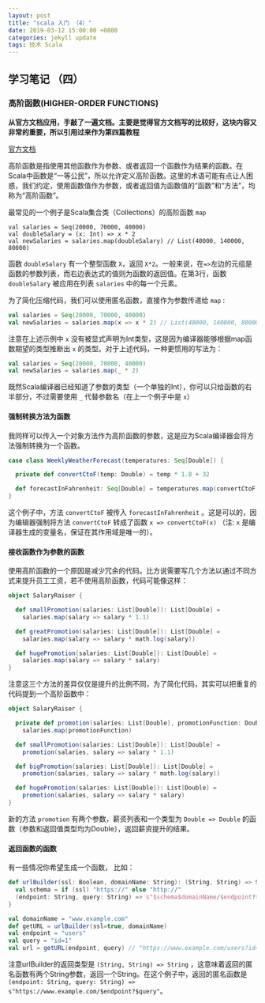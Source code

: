 ```yaml
---
layout: post
title: "scala 入门 （4）"
date: 2019-03-12 15:00:00 +0800
categories: jekyll update
tags: 技术 Scala
---
```


## 学习笔记 （四）

### 高阶函数(HIGHER-ORDER FUNCTIONS)

**从官方文档应用，手敲了一遍文档。主要是觉得官方文档写的比较好，这块内容又非常的重要，所以引用过来作为第四篇教程**

[官方文档](https://docs.scala-lang.org/zh-cn/tour/higher-order-functions.html)

高阶函数是指使用其他函数作为参数、或者返回一个函数作为结果的函数。在Scala中函数是“一等公民”，所以允许定义高阶函数。这里的术语可能有点让人困惑，我们约定，使用函数值作为参数，或者返回值为函数值的“函数”和“方法”，均称为“高阶函数”。

最常见的一个例子是Scala集合类（Collections）的高阶函数 `map`

```
val salaries = Seq(20000, 70000, 40000)
val doubleSalary = (x: Int) => x * 2
val newSalaries = salaries.map(doubleSalary) // List(40000, 140000, 80000)
```

函数 `doubleSalary` 有一个整型函数 `X`，返回 `X*2`。一般来说，在`=>`左边的元组是函数的参数列表，而右边表达式的值则为函数的返回值。在第3行，函数 `doubleSalary` 被应用在列表 `salaries` 中的每一个元素。

为了简化压缩代码，我们可以使用匿名函数，直接作为参数传递给 `map` :

```scala
val salaries = Seq(20000, 70000, 40000)
val newSalaries = salaries.map(x => x * 2) // List(40000, 140000, 80000)
```

注意在上述示例中 `x` 没有被显式声明为Int类型，这是因为编译器能够根据map函数期望的类型推断出 `x` 的类型。对于上述代码，一种更惯用的写法为：

```scala
val salaries = Seq(20000, 70000, 40000)
val newSalaries = salaries.map(_ * 2)
```

既然Scala编译器已经知道了参数的类型（一个单独的Int），你可以只给函数的右半部分，不过需要使用 `_` 代替参数名（在上一个例子中是 `x`）

#### 强制转换方法为函数

我同样可以传入一个对象方法作为高阶函数的参数，这是应为Scala编译器会将方法强制转换为一个函数。

```scala
case class WeeklyWeatherForecast(temperatures: Seq[Double]) {

  private def convertCtoF(temp: Double) = temp * 1.8 + 32

  def forecastInFahrenheit: Seq[Double] = temperatures.map(convertCtoF) // <-- passing the method convertCtoF
}
```

这个例子中，方法 `convertCtoF` 被传入 `forecastInFahrenheit` 。这是可以的，因为编辑器强制将方法 `convertCtoF` 转成了函数 `x => convertCtoF(x)` （注: `x` 是编译器生成的变量名，保证在其作用域是唯一的）。

#### 接收函数作为参数的函数

使用高阶函数的一个原因是减少冗余的代码。比方说需要写几个方法以通过不同方式来提升员工工资，若不使用高阶函数，代码可能像这样：

```scala
object SalaryRaiser {

  def smallPromotion(salaries: List[Double]): List[Double] =
    salaries.map(salary => salary * 1.1)

  def greatPromotion(salaries: List[Double]): List[Double] =
    salaries.map(salary => salary * math.log(salary))

  def hugePromotion(salaries: List[Double]): List[Double] =
    salaries.map(salary => salary * salary)
}
```

注意这三个方法的差异仅仅是提升的比例不同，为了简化代码，其实可以把重复的代码提到一个高阶函数中：

```scala
object SalaryRaiser {

  private def promotion(salaries: List[Double], promotionFunction: Double => Double): List[Double] =
    salaries.map(promotionFunction)

  def smallPromotion(salaries: List[Double]): List[Double] =
    promotion(salaries, salary => salary * 1.1)

  def bigPromotion(salaries: List[Double]): List[Double] =
    promotion(salaries, salary => salary * math.log(salary))

  def hugePromotion(salaries: List[Double]): List[Double] =
    promotion(salaries, salary => salary * salary)
}
```

新的方法 `promotion` 有两个参数，薪资列表和一个类型为 `Double => Double` 的函数（参数和返回值类型均为Double），返回薪资提升的结果。

#### 返回函数的函数

有一些情况你希望生成一个函数， 比如：

```scala
def urlBuilder(ssl: Boolean, domainName: String): (String, String) => String = {
  val schema = if (ssl) "https://" else "http://"
  (endpoint: String, query: String) => s"$schema$domainName/$endpoint?$query"
}

val domainName = "www.example.com"
def getURL = urlBuilder(ssl=true, domainName)
val endpoint = "users"
val query = "id=1"
val url = getURL(endpoint, query) // "https://www.example.com/users?id=1": String
```

注意urlBuilder的返回类型是 `(String, String) => String` ，这意味着返回的匿名函数有两个String参数，返回一个String。在这个例子中，返回的匿名函数是 `(endpoint: String, query: String) => s"https://www.example.com/$endpoint?$query"`。